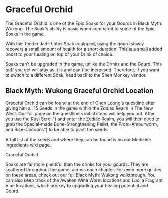 # Graceful Orchid

The Graceful Orchid is one of the Epic Soaks for your Gourds in Black Myth: Wukong. The Soak's ability is basic when compared to some of the Epic Soaks in the game. 

With the Tender Jade Lotus Soak equipped, using the gourd slowly recovers a small amount of health for a short duration. This is a small added boost to your healing on top of your Drink of choice. 

Soaks can't be upgraded in the game, unlike the Drinks and the Gourd. This buff you get will stay as it is and can't be increased. Therefore, if you want to switch to a different Soak, head back to the Shen Monkey vendor. 

## Black Myth: Wukong Graceful Orchid Location

Graceful Orchid can be found at the end of Chen Loong's questline after giving him all 15 Seeds in the game within the Zodiac Realm in The New West. Our full page on the questline's initial steps will help you out. After you use the Ruyi Scroll") and enter the Zodiac Realm, you will then need to grab the Special-made Bone-Strengthening Pellet, the Proto-Amourworm, and Rice-Cocoons") to be able to plant the seeds. 

A full list of the seeds and where they can be found is on our Medicine Ingredients wiki page. 

Graceful Orchid

Soaks are far more plentiful than the drinks for your gourds. They are scattered throughout the game, across each chapter. For even more guides on these areas, check out our full Black Myth: Wukong walkthrough. You can also keep track of the Awaken Wine Worm locations and Luoija Fragrant Vine locations, which are key to upgrading your healing potential and Gourd.
